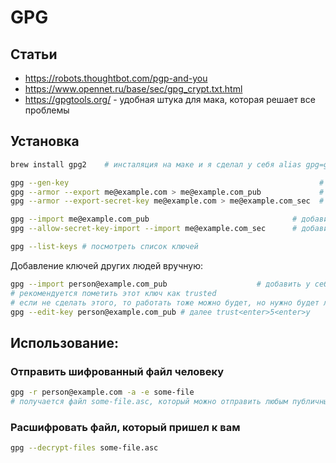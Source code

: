 # GPG

## Статьи

* <https://robots.thoughtbot.com/pgp-and-you>
* <https://www.opennet.ru/base/sec/gpg_crypt.txt.html>
* <https://gpgtools.org/> - удобная штука для мака, которая решает все проблемы

## Установка

```bash
brew install gpg2    # инсталяция на маке и я сделал у себя alias gpg=gpg2 (на убунте скорее всего уже установлено)

gpg --gen-key                                                        # создать ключ
gpg --armor --export me@example.com > me@example.com_pub             # сохранить свой публичный ключ в файл
gpg --armor --export-secret-key me@example.com > me@example.com_sec  # сохранить свой приватный ключ в файл

gpg --import me@example.com_pub                                # добавить свой публичный ключ на другой машине
gpg --allow-secret-key-import --import me@example.com_sec      # добавить свой публичный ключ на другой машине

gpg --list-keys # посмотреть список ключей
```

Добавление ключей других людей вручную:

```bash
gpg --import person@example.com_pub                    # добавить у себя публичный ключ другого человека
# рекомендуется пометить этот ключ как trusted
# если не сделать этого, то работать тоже можно будет, но нужно будет лишний раз жать y
gpg --edit-key person@example.com_pub # далее trust<enter>5<enter>y
```

## Использование:

### Отправить шифрованный файл человеку

```bash
gpg -r person@example.com -a -e some-file
# получается файл some-file.asc, который можно отправить любым публичным каналом (почта, слек и тд)
```

### Расшифровать файл, который пришел к вам

```bash
gpg --decrypt-files some-file.asc
```
